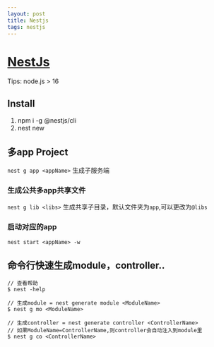 ```yaml
---
layout: post
title: Nestjs
tags: nestjs
---
```


# [NestJs](https://docs.nestjs.com/)

Tips: node.js > 16

## Install
1. npm i -g @nestjs/cli
2. nest new <projectA>


## 多app Project
`nest g app <appName>` 生成子服务端

### 生成公共多app共享文件
`nest g lib <libs>` 生成共享子目录，默认文件夹为`app`,可以更改为`@libs`

### 启动对应的app
`nest start <appName> -w`

## 命令行快速生成module，controller..
```shell
// 查看帮助
$ nest -help

// 生成module = nest generate module <ModuleName>
$ nest g mo <ModuleName> 

// 生成controller = nest generate controller <ControllerName>
// 如果ModuleName=ControllerName,则controller会自动注入到module里
$ nest g co <ControllerName>
```
